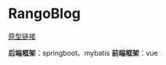 # RangoBlog

[原型链接](https://modao.cc/app/55d9a901c91be593e6179c14201d826b9a9d7203?simulator_type=device&sticky#screen=sksb681e2y5z1cn)

**后端框架**：springboot、mybatis
**前端框架**：vue